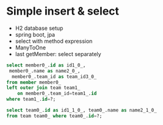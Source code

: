 
# Simple insert & select
* H2 database setup
* spring boot, jpa
* select with method expression
* ManyToOne
* last getMember: select separately
```sql
select member0_.id as id1_0_,
 member0_.name as name2_0_,
  member0_.team_id as team_id3_0_ 
from member member0_ 
left outer join team team1_ 
    on member0_.team_id=team1_.id 
where team1_.id=?;

select team0_.id as id1_1_0_, team0_.name as name2_1_0_ 
from team team0_ where team0_.id=?;
```